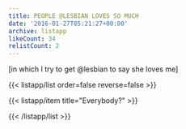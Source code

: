 ```yaml
---
title: PEOPLE @LESBIAN LOVES SO MUCH
date: '2016-01-27T05:21:27+00:00'
archive: listapp
likeCount: 34
relistCount: 2
---
```


[in which I try to get @lesbian to say she loves me]

{{< listapp/list order=false reverse=false >}}

   {{< listapp/item title="Everybody?" >}}

{{< /listapp/list >}}
